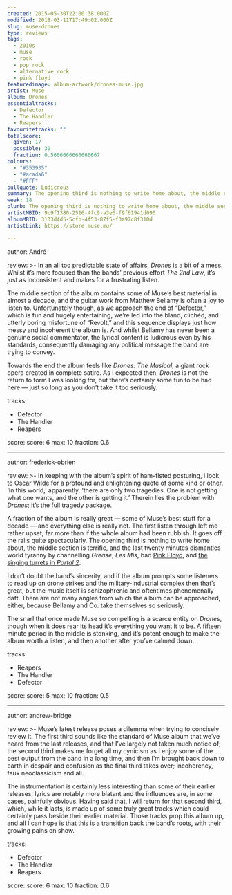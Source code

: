 ```yaml
---
created: 2015-05-30T22:00:38.000Z
modified: 2018-03-11T17:49:02.000Z
slug: muse-drones
type: reviews
tags:
  - 2010s
  - muse
  - rock
  - pop rock
  - alternative rock
  - pink floyd
featuredimage: album-artwork/drones-muse.jpg
artist: Muse
album: Drones
essentialtracks:
  - Defector
  - The Handler
  - Reapers
favouritetracks: ""
totalscore:
  given: 17
  possible: 30
  fraction: 0.5666666666666667
colours:
  - "#353935"
  - "#acada6"
  - "#FFF"
pullquote: Ludicrous
summary: The opening third is nothing to write home about, the middle section is terrific, and the last twenty minutes dismantles world tyranny by channelling Grease, Les Mis, bad Pink Floyd, and the singing turrets in Portal 2.
week: 18
blurb: The opening third is nothing to write home about, the middle section is terrific, and the last twenty minutes are ludicrous. Drones is the full Muse package.
artistMBID: 9c9f1380-2516-4fc9-a3e6-f9f61941d090
albumMBID: 3133d4d5-5cfb-4f53-87f5-f3a97c8f310d
artistLink: https://store.muse.mu/

---
```


author: André

review: >-
  In an all too predictable state of affairs, *Drones* is a bit of a mess. Whilst it’s more focused than the bands’ previous effort *The 2nd Law*, it’s just as inconsistent and makes for a frustrating listen. 
  
  The middle section of the album contains some of Muse’s best material in almost a decade, and the guitar work from Matthew Bellamy is often a joy to listen to. Unfortunately though, as we approach the end of “Defector,” which is fun and hugely entertaining, we’re led into the bland, clichéd, and utterly boring misfortune of “Revolt,” and this sequence displays just how messy and incoherent the album is. And whilst Bellamy has never been a genuine social commentator, the lyrical content is ludicrous even by his standards, consequently damaging any political message the band are trying to convey. 
  
  Towards the end the album feels like *Drones: The Musical*, a giant rock opera created in complete satire. As I expected then, *Drones* is not the return to form I was looking for, but there’s certainly some fun to be had here — just so long as you don’t take it too seriously.

tracks:
  - Defector
  - ­The Handler
  - ­Reapers

score:
  score: 6
  max: 10
  fraction: 0.6

---
author: frederick-obrien

review: >-
  In keeping with the album’s spirit of ham-fisted posturing, I look to Oscar Wilde for a profound and enlightening quote of some kind or other. ‘In this world,’ apparently, ‘there are only two tragedies. One is not getting what one wants, and the other is getting it.’ Therein lies the problem with *Drones*; it’s the full tragedy package. 
  
  A fraction of the album is really great — some of Muse’s best stuff for a decade — and everything else is really not. The first listen through left me rather upset, far more than if the whole album had been rubbish. It goes off the rails quite spectacularly. The opening third is nothing to write home about, the middle section is terrific, and the last twenty minutes dismantles world tyranny by channelling *Grease*, *Les Mis*, bad [Pink Floyd](/reviews/pink-floyd-the-dark-side-of-the-moon/), and [the singing turrets in *Portal 2*](https://youtu.be/_kPyGvqNn4Y?t=28s). 
  
  I don’t doubt the band’s sincerity, and if the album prompts some listeners to read up on drone strikes and the military-industrial complex then that’s great, but the music itself is schizophrenic and oftentimes phenomenally daft. There are not many angles from which the album can be approached, either, because Bellamy and Co. take themselves so seriously. 
  
  The snarl that once made Muse so compelling is a scarce entity on *Drones*, though when it does rear its head it’s everything you want it to be. A fifteen minute period in the middle is stonking, and it’s potent enough to make the album worth a listen, and then another after you’ve calmed down.

tracks:
  - Reapers
  - ­The Handler
  - ­Defector

score:
  score: 5
  max: 10
  fraction: 0.5

---
author: andrew-bridge

review: >-
  Muse’s latest release poses a dilemma when trying to concisely review it. The first third sounds like the standard of Muse album that we’ve heard from the last releases, and that I’ve largely not taken much notice of; the second third makes me forget all my cynicism as I enjoy some of the best output from the band in a long time, and then I’m brought back down to earth in despair and confusion as the final third takes over; incoherency, faux neoclassicism and all. 
  
  The instrumentation is certainly less interesting than some of their earlier releases, lyrics are notably more blatant and the influences are, in some cases, painfully obvious. Having said that, I will return for that second third, which, while it lasts, is made up of some truly great tracks which could certainly pass beside their earlier material. Those tracks prop this album up, and all I can hope is that this is a transition back the band’s roots, with their growing pains on show.

tracks:
  - Defector
  - ­The Handler
  - ­Reapers

score:
  score: 6
  max: 10
  fraction: 0.6
